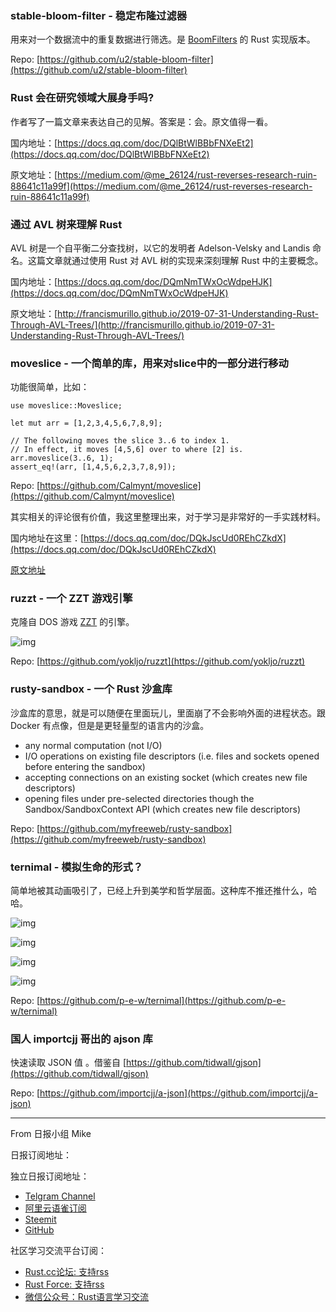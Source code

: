 
### stable-bloom-filter - 稳定布隆过滤器

用来对一个数据流中的重复数据进行筛选。是 [BoomFilters](https://github.com/tylertreat/BoomFilters) 的 Rust 实现版本。

Repo: [https://github.com/u2/stable-bloom-filter](https://github.com/u2/stable-bloom-filter)


### Rust 会在研究领域大展身手吗?

作者写了一篇文章来表达自己的见解。答案是：会。原文值得一看。

国内地址：[https://docs.qq.com/doc/DQlBtWlBBbFNXeEt2](https://docs.qq.com/doc/DQlBtWlBBbFNXeEt2)

原文地址：[https://medium.com/@me_26124/rust-reverses-research-ruin-88641c11a99f](https://medium.com/@me_26124/rust-reverses-research-ruin-88641c11a99f)

### 通过 AVL 树来理解 Rust

AVL 树是一个自平衡二分查找树，以它的发明者  Adelson-Velsky and Landis 命名。这篇文章就通过使用 Rust 对 AVL 树的实现来深刻理解 Rust 中的主要概念。

国内地址：[https://docs.qq.com/doc/DQmNmTWxOcWdpeHJK](https://docs.qq.com/doc/DQmNmTWxOcWdpeHJK)

原文地址：[http://francismurillo.github.io/2019-07-31-Understanding-Rust-Through-AVL-Trees/](http://francismurillo.github.io/2019-07-31-Understanding-Rust-Through-AVL-Trees/)


### moveslice - 一个简单的库，用来对slice中的一部分进行移动

功能很简单，比如：

```
use moveslice::Moveslice;

let mut arr = [1,2,3,4,5,6,7,8,9];

// The following moves the slice 3..6 to index 1.
// In effect, it moves [4,5,6] over to where [2] is.
arr.moveslice(3..6, 1);
assert_eq!(arr, [1,4,5,6,2,3,7,8,9]);
```

Repo: [https://github.com/Calmynt/moveslice](https://github.com/Calmynt/moveslice)

其实相关的评论很有价值，我这里整理出来，对于学习是非常好的一手实践材料。

国内地址在这里：[https://docs.qq.com/doc/DQkJscUd0REhCZkdX](https://docs.qq.com/doc/DQkJscUd0REhCZkdX)

[原文地址](https://www.reddit.com/r/rust/comments/cl8xvv/moveslice_a_one_function_crate_that_explains/)

### ruzzt - 一个 ZZT 游戏引擎

克隆自 DOS 游戏 [ZZT](https://en.wikipedia.org/wiki/ZZT) 的引擎。

![img](https://raw.githubusercontent.com/yokljo/ruzzt/master/screenshot.png)

Repo: [https://github.com/yokljo/ruzzt](https://github.com/yokljo/ruzzt)


### rusty-sandbox - 一个 Rust 沙盒库

沙盒库的意思，就是可以随便在里面玩儿，里面崩了不会影响外面的进程状态。跟 Docker 有点像，但是是更轻量型的语言内的沙盒。

- any normal computation (not I/O)
- I/O operations on existing file descriptors (i.e. files and sockets opened before entering the sandbox)
- accepting connections on an existing socket (which creates new file descriptors)
- opening files under pre-selected directories though the Sandbox/SandboxContext API (which creates new file descriptors)

Repo: [https://github.com/myfreeweb/rusty-sandbox](https://github.com/myfreeweb/rusty-sandbox)


### ternimal - 模拟生命的形式？

简单地被其动画吸引了，已经上升到美学和哲学层面。这种库不推还推什么，哈哈。

![img](https://user-images.githubusercontent.com/2702526/32404757-c4ee3230-c14e-11e7-9b5d-b48bd0fd2dab.gif)

![img](https://user-images.githubusercontent.com/2702526/32404762-e5643794-c14e-11e7-81b2-bfa37809b128.gif)

![img](https://user-images.githubusercontent.com/2702526/32404773-0e0a154c-c14f-11e7-8344-64e1d0e22617.gif)

![img](https://user-images.githubusercontent.com/2702526/32404777-339d841a-c14f-11e7-97ee-b5f7a5ea87e3.gif)

Repo: [https://github.com/p-e-w/ternimal](https://github.com/p-e-w/ternimal)

### 国人 importcjj 哥出的 ajson 库

快速读取 JSON 值 。借鉴自 [https://github.com/tidwall/gjson](https://github.com/tidwall/gjson)

Repo: [https://github.com/importcjj/a-json](https://github.com/importcjj/a-json)



---

From 日报小组 Mike

日报订阅地址：

独立日报订阅地址：
- [Telgram Channel](https://t.me/rust_daily_news )
- [阿里云语雀订阅](https://www.yuque.com/chaosbot/rustnews)
- [Steemit](https://steemit.com/@blackanger)
- [GitHub](https://github.com/RustStudy/rust_daily_news)

社区学习交流平台订阅：
- [Rust.cc论坛: 支持rss](https://rust.cc)
- [Rust Force: 支持rss](https://rustforce.net/)
- [微信公众号：Rust语言学习交流](https://rust.cc/article?id=ed7c9379-d681-47cb-9532-0db97d883f62)